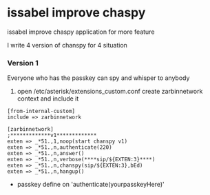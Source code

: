 # issabel improve chaspy
issabel improve chaspy application for more feature

I write 4 version of chanspy for 4 situation

### Version 1
Everyone who has the passkey can spy and whisper to anybody

1. open /etc/asterisk/extensions_custom.conf create zarbinnetwork context and include it
```
[from-internal-custom]
include => zarbinnetwork

[zarbinnetwork]
;*************v1*************
exten => _*51.,1,noop(start chanspy v1)
exten => _*51.,n,authenticate(220)
exten => _*51.,n,answer()
exten => _*51.,n,verbose(****sip/${EXTEN:3}****)
exten => _*51.,n,chanspy(sip/${EXTEN:3},bEd)
exten => _*51.,n,hangup()
```
- passkey define on 'authenticate(yourpasskeyHere)'
